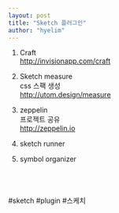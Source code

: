 ```yaml
---
layout: post
title: "Sketch 플러그인"
author: "hyelim"
---
```


1. Craft <br>
http://invisionapp.com/craft

2. Sketch measure <br>
css 스팩 생성 <br>
http://utom.design/measure

3. zeppelin <br>
프로젝트 공유 <br>
http://zeppelin.io

4. sketch runner

5. symbol organizer



<br><br><br>#sketch #plugin #스케치<br><br><br>
